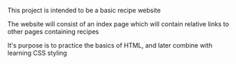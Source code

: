 This project is intended to be a basic recipe website

The website will consist of an index page which will contain relative links to other pages containing recipes 

It's purpose is to practice the basics of HTML, and later combine with learning CSS styling